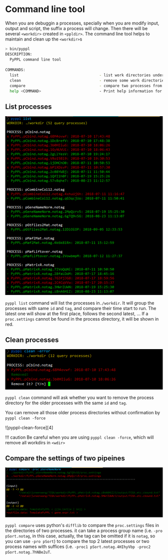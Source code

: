# Command line tool
<!-- toc -->

When you are debuggin a processes, specially when you are modify input, output and script, the suffix a process will change. Then there will be several `<workdir>` created in `<ppldir>`. The command line tool helps to maintain and clean up the `<workdir>`s

```bash
> bin/pyppl
DESCRIPTION:
  PyPPL command line tool                                                                           

COMMANDS:
  list                                    - list work directories under <wdir>                      
  clean                                   - remove some work directories                            
  compare                                 - compare two processes from different directories        
  help <COMMAND>                          - Print help information for the command
```

## List processes
![pyppl-list][1]

`pyppl list` command will list the processes in`./workdir`. It will group the processes with same `id` and `tag`, and compare their time start to run. The latest one will show at the first place, follows the second latest, ... If a `proc.settings` cannot be found in the process directory, it will be shown in red.

## Clean processes
![pyppl-clean][2]

`pyppl clean` command will ask whether you want to remove the process directory for the older processes with the same `id` and `tag`.

You can remove all those older process directories without confirmation by `pyppl clean -force`

![pyppl-clean-force][4]

!!! caution
    Be careful when you are using `pyppl clean -force`, which will remove all workdirs in `<wdir>`

## Compare the settings of two pipeines
![pyppl-compare][3]

`pyppl compare` uses python's `difflib` to compare the `proc.settings` files in the directories of two processes. it can take a process group name (i.e. `-pro pSort.notag`, in this case, actually, the tag can be omitted if it is `notag`, so you can use `-pro pSort`) to compare the top 2 latest processes or two process names with suffices (i.e. `-proc1 pSort.notag.4HIhyVbp -proc2 pSort.notag.7hNBe2uT`. 


[1]: ./pyppl-cli-list.png
[2]: ./pyppl-cli-clean.png
[3]: ./pyppl-cli-compare.png
[3]: ./pyppl-cli-clean-force.png
